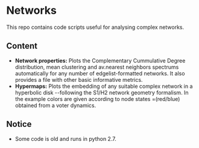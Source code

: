 # Networks
This repo contains code scripts useful for analysing complex networks. 

## Content
* **Network properties:** Plots the Complementary Cummulative Degree distribution, mean clustering and av.nearest neighbors spectrums automatically for any number of edgelist-formatted networks. It also provides a file with other basic informative metrics. 
* **Hypermaps:** Plots the embedding of any suitable complex network in a hyperbolic disk --following the S1/H2 network geometry formalism. In the example colors are given according to node states =(red/blue) obtained from a voter dynamics.

## Notice
* Some code is old and runs in python 2.7.
